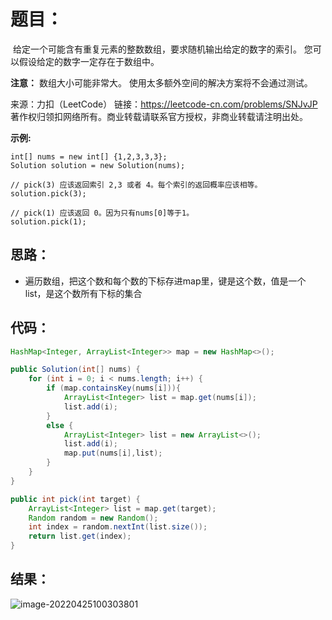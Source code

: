 # 题目：

​	给定一个可能含有重复元素的整数数组，要求随机输出给定的数字的索引。 您可以假设给定的数字一定存在于数组中。

**注意：**
数组大小可能非常大。 使用太多额外空间的解决方案将不会通过测试。



来源：力扣（LeetCode） 链接：https://leetcode-cn.com/problems/SNJvJP 著作权归领扣网络所有。商业转载请联系官方授权，非商业转载请注明出处。

<!--more-->

**示例:**

```
int[] nums = new int[] {1,2,3,3,3};
Solution solution = new Solution(nums);

// pick(3) 应该返回索引 2,3 或者 4。每个索引的返回概率应该相等。
solution.pick(3);

// pick(1) 应该返回 0。因为只有nums[0]等于1。
solution.pick(1);
```

## 思路：

- 遍历数组，把这个数和每个数的下标存进map里，键是这个数，值是一个list，是这个数所有下标的集合

## 代码：

```java
HashMap<Integer, ArrayList<Integer>> map = new HashMap<>();

public Solution(int[] nums) {
    for (int i = 0; i < nums.length; i++) {
        if (map.containsKey(nums[i])){
            ArrayList<Integer> list = map.get(nums[i]);
            list.add(i);
        }
        else {
            ArrayList<Integer> list = new ArrayList<>();
            list.add(i);
            map.put(nums[i],list);
        }
    }
}

public int pick(int target) {
    ArrayList<Integer> list = map.get(target);
    Random random = new Random();
    int index = random.nextInt(list.size());
    return list.get(index);
}
```

## 结果：

![image-20220425100303801](https://misteryliu.oss-cn-beijing.aliyuncs.com/image/image-20220425100303801.png)